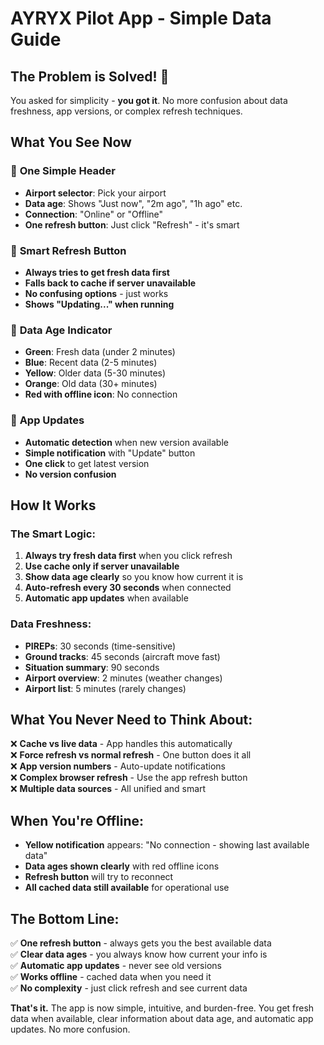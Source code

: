 # AYRYX Pilot App - Simple Data Guide

## The Problem is Solved! 🎯

You asked for simplicity - **you got it**. No more confusion about data freshness, app versions, or complex refresh techniques.

## What You See Now

### 📱 **One Simple Header**
- **Airport selector**: Pick your airport
- **Data age**: Shows "Just now", "2m ago", "1h ago" etc.
- **Connection**: "Online" or "Offline" 
- **One refresh button**: Just click "Refresh" - it's smart

### 🔄 **Smart Refresh Button**
- **Always tries to get fresh data first**
- **Falls back to cache if server unavailable**
- **No confusing options** - just works
- **Shows "Updating..." when running**

### 📶 **Data Age Indicator**
- **Green**: Fresh data (under 2 minutes)
- **Blue**: Recent data (2-5 minutes)  
- **Yellow**: Older data (5-30 minutes)
- **Orange**: Old data (30+ minutes)
- **Red with offline icon**: No connection

### 🔄 **App Updates**
- **Automatic detection** when new version available
- **Simple notification** with "Update" button
- **One click** to get latest version
- **No version confusion**

## How It Works

### The Smart Logic:
1. **Always try fresh data first** when you click refresh
2. **Use cache only if server unavailable** 
3. **Show data age clearly** so you know how current it is
4. **Auto-refresh every 30 seconds** when connected
5. **Automatic app updates** when available

### Data Freshness:
- **PIREPs**: 30 seconds (time-sensitive)
- **Ground tracks**: 45 seconds (aircraft move fast)
- **Situation summary**: 90 seconds 
- **Airport overview**: 2 minutes (weather changes)
- **Airport list**: 5 minutes (rarely changes)

## What You Never Need to Think About:

❌ **Cache vs live data** - App handles this automatically  
❌ **Force refresh vs normal refresh** - One button does it all  
❌ **App version numbers** - Auto-update notifications  
❌ **Complex browser refresh** - Use the app refresh button  
❌ **Multiple data sources** - All unified and smart

## When You're Offline:

- **Yellow notification** appears: "No connection - showing last available data"
- **Data ages shown clearly** with red offline icons
- **Refresh button** will try to reconnect
- **All cached data still available** for operational use

## The Bottom Line:

✅ **One refresh button** - always gets you the best available data  
✅ **Clear data ages** - you always know how current your info is  
✅ **Automatic app updates** - never see old versions  
✅ **Works offline** - cached data when you need it  
✅ **No complexity** - just click refresh and see current data

**That's it.** The app is now simple, intuitive, and burden-free. You get fresh data when available, clear information about data age, and automatic app updates. No more confusion.

